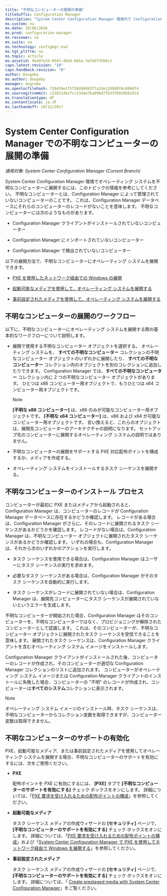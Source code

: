 ```yaml
---
title: "不明なコンピューターの展開の準備"
titleSuffix: Configuration Manager
description: "System Center Configuration Manager 環境内で Configuration Manager によって管理されていないコンピューターにオペレーティング システムを展開する方法について説明します。"
ms.custom: na
ms.date: 10/06/2016
ms.prod: configuration-manager
ms.reviewer: na
ms.suite: na
ms.technology: configmgr-osd
ms.tgt_pltfrm: na
ms.topic: article
ms.assetid: 9e447e34-0943-49ed-b6ba-3efebf3566c1
caps.latest.revision: "10"
caps.handback.revision: "0"
author: Dougeby
ms.author: dougeby
manager: angrobe
ms.openlocfilehash: 726439e1f5f38dd0d63f7a2de1299d076c690df4
ms.sourcegitcommit: c236214b2fcc13dae7bad96d7fb33f692868191d
ms.translationtype: HT
ms.contentlocale: ja-JP
ms.lasthandoff: 10/12/2017
---
```

# <a name="prepare-for-unknown-computer-deployments-in-system-center-configuration-manager"></a>System Center Configuration Manager での不明なコンピューターの展開の準備

*適用対象: System Center Configuration Manager (Current Branch)*

System Center Configuration Manager 環境でオペレーティング システムを不明なコンピューターに展開するには、このトピックの情報を参考にしてください。 不明なコンピューターとは、Configuration Manager によって管理されていないコンピューターのことです。 これは、Configuration Manager データベースにそれらのコンピューターのレコードがないことを意味します。 不明なコンピューターには次のようなものがあります。  

-   Configuration Manager クライアントがインストールされていないコンピューター  

-   Configuration Manager にインポートされていないコンピューター  

-   Configuration Manager で検出されていないコンピューター  

 以下の展開方法で、不明なコンピューターにオペレーティング システムを展開できます。  

-   [PXE を使用したネットワーク経由での Windows の展開](../deploy-use/use-pxe-to-deploy-windows-over-the-network.md)  

-   [起動可能なメディアを使用して、オペレーティング システムを展開する](../deploy-use/create-bootable-media.md)  

-   [事前設定されたメディアを使用して、オペレーティング システムを展開する](../deploy-use/create-prestaged-media.md)  

## <a name="unknown-computer-deployment-workflow"></a>不明なコンピューターの展開のワークフロー  
 以下に、不明なコンピューターにオペレーティング システムを展開する際の基本的なワークフローについて説明します。  

-   展開で使用する不明なコンピューター オブジェクトを選択する。 オペレーティング システムを、 **すべての不明なコンピューター** コレクションの不明なコンピューター オブジェクトのいずれかに展開したり、 **すべての不明なコンピューター** コレクション内のオブジェクトを別のコレクションに追加したりできます。 Configuration Manager では、**すべての不明なコンピューター** コレクション内に 2 つの不明なコンピューター オブジェクトがあります。 ひとつは x86 コンピューター用オブジェクトで、もうひとつは x64 コンピューター用オブジェクトです。  

    > [!NOTE]  
    >  **[不明な x86 コンピューター]** は、x86 のみが可能なコンピューター用オブジェクトです。 **[不明な x64 コンピューター]** は、x86 および x64 が可能なコンピューター用オブジェクトです。 言い換えると、これらのオブジェクトは、展開先コンピューターのアーキテクチャの説明になります。 セットアップ先のコンピューターに展開するオペレーティング システムの説明ではありません。  

-   不明なコンピューターの展開をサポートする PXE 対応配布ポイントを構成するか、メディアを作成する。  

-   オペレーティング システムをインストールするタスク シーケンスを展開する。  

## <a name="unknown-computer-installation-process"></a>不明なコンピューターのインストール プロセス  
 コンピューターが最初に PXE またはメディアから起動されると、 Configuration Manager は、コンピューターのレコードが Configuration Manager データベースに存在するかどうか確認します。 レコードがある場合は、Configuration Manager がさらに、そのレコードに展開されるタスク シーケンスがあるかどうかを確認します。 レコードがない場合は、Configuration Manager は、不明なコンピューター オブジェクトに展開されたタスク シーケンスがあるかどうか確認します。 いずれの場合も、Configuration Manager は、それから次のいずれかのアクションを実行します。  

-   タスク シーケンスを使用できる場合は、Configuration Manager はユーザーにタスク シーケンスの実行を求めます。  

-   必要なタスク シーケンスがある場合は、Configuration Manager がそのタスク シーケンスを自動的に実行します。  

-   タスク シーケンスがレコードに展開されていない場合は、Configuration Manager は、展開先コンピューターにタスク シーケンスが展開されていないというエラーを生成します。  

 不明なコンピューターが開始された場合、Configuration Manager はそのコンピューターを、不明なコンピューターではなく、プロビジョニングが解除されたコンピューターとして認識します。 これは、そのコンピューターが、不明なコンピューター オブジェクトに展開されたタスク シーケンスを受信できることを意味します。 展開されたタスク シーケンスは、Configuration Manager クライアントを含むオペレーティング システム イメージをインストールします。  

 Configuration Manager クライアントがインストールされた後、コンピューターのレコードが作成され、そのコンピューターが適切な Configuration Manager コレクションのリストに追加されます。 コンピューターがオペレーティング システム イメージまたは Configuration Manager クライアントのインストールに失敗した場合、コンピューターの "不明" のレコードが作成され、コンピューターは**すべてのシステム**コレクションに表示されます。  

> [!NOTE]  
>  オペレーティング システム イメージのインストール時、タスク シーケンスは、不明なコンピューターからコレクション変数を取得できますが、コンピューター変数は取得できません。  

##  <a name="BKMK_EnablingUnknown"></a> 不明なコンピューターのサポートの有効化  
 PXE、起動可能なメディア、または事前設定されたメディアを使用してオペレーティング システムを展開する場合、不明なコンピューターのサポートを有効にするには、次をご使用ください。  

-   **PXE**  

     配布ポイントを PXE に有効にするには、 **[PXE]** タブで **[不明なコンピューターのサポートを有効にする]** チェック ボックスをオンにします。 詳細については、「[PXE 要求を受け入れるための配布ポイントの構成](prepare-site-system-roles-for-operating-system-deployments.md#BKMK_PXEDistributionPoint)」を参照してください。  

-   **起動可能なメディア**  

     タスク シーケンス メディアの作成ウィザードの **[セキュリティ]** ページで、 **[不明なコンピューターのサポートを有効にする]** チェック ボックスをオンにします。 詳細については、「[PXE 要求を受け入れるための配布ポイントの構成](prepare-site-system-roles-for-operating-system-deployments.md#BKMK_PXEDistributionPoint)」および「[System Center Configuration Manager で PXE を使用してネットワーク経由で Windows を展開する](../deploy-use/use-pxe-to-deploy-windows-over-the-network.md)」を参照してください。  

-   **事前設定されたメディア**  

     タスク シーケンス メディアの作成ウィザードの **[セキュリティ]** ページで、 **[不明なコンピューターのサポートを有効にする]** チェック ボックスをオンにします。 詳細については、「 [Create prestaged media with System Center Configuration Manager](../deploy-use/create-prestaged-media.md)」をご覧ください。  
